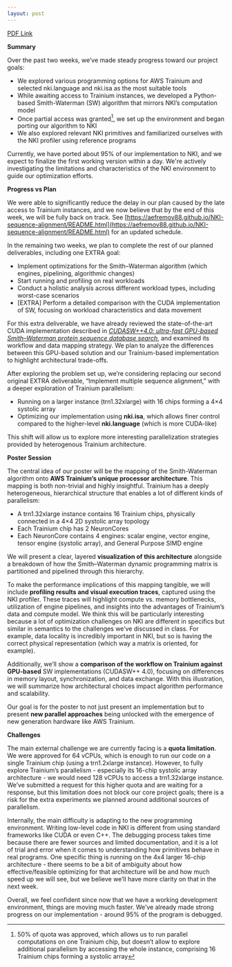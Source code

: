 ```yaml
---
layout: post
---
```

[PDF Link](https://aefremov88.github.io/NKI-sequence-alignment/milestone.pdf)

**Summary**

Over the past two weeks, we’ve made steady progress toward our project goals:

- We explored various programming options for AWS Trainium and selected nki.language and nki.isa as the most suitable tools  
- While awaiting access to Trainium instances, we developed a Python-based Smith-Waterman (SW) algorithm that mirrors NKI’s computation model   
- Once partial access was granted[^1], we set up the environment and began porting our algorithm to NKI  
- We also explored relevant NKI primitives and familiarized ourselves with the NKI profiler using reference programs

Currently, we have ported about 95% of our implementation to NKI, and we expect to finalize the first working version within a day. We're actively investigating the limitations and characteristics of the NKI environment to guide our optimization efforts.

**Progress vs Plan**

We were able to significantly reduce the delay in our plan caused by the late access to Trainium instances, and we now believe that by the end of this week, we will be fully back on track. See [https://aefremov88.github.io/NKI-sequence-alignment/README.html](https://aefremov88.github.io/NKI-sequence-alignment/README.html) for an updated schedule.

In the remaining two weeks, we plan to complete the rest of our planned deliverables, including one EXTRA goal:

* Implement optimizations for the Smith–Waterman algorithm (which engines, pipelining, algorithmic changes)  
* Start running and profiling on real workloads  
* Conduct a holistic analysis across different workload types, including worst-case scenarios  
* \[EXTRA\] Perform a detailed comparison with the CUDA implementation of SW, focusing on workload characteristics and data movement

For this extra deliverable, we have already reviewed the state-of-the-art CUDA implementation described in [*CUDASW++4.0: ultra-fast GPU-based Smith–Waterman protein sequence database search*](https://bmcbioinformatics.biomedcentral.com/articles/10.1186/s12859-024-05965-6), and examined its workflow and data mapping strategy. We plan to analyze the differences between this GPU-based solution and our Trainium-based implementation to highlight architectural trade-offs.

After exploring the problem set up, we’re considering replacing our second original EXTRA deliverable, “Implement multiple sequence alignment,” with a deeper exploration of Trainium parallelism:

* Running on a larger instance (trn1.32xlarge) with 16 chips forming a 4×4 systolic array  
* Optimizing our implementation using **nki.isa**, which allows finer control compared to the higher-level **nki.language** (which is more CUDA-like)

This shift will allow us to explore more interesting parallelization strategies provided by heterogenous Trainium architecture.

**Poster Session**

The central idea of our poster will be the mapping of the Smith-Waterman algorithm onto **AWS Trainium’s unique processor architecture**. This mapping is both non-trivial and highly insightful.  Trainium has a deeply heterogeneous, hierarchical structure that enables a lot of different kinds of parallelism:

- A trn1.32xlarge instance contains 16 Trainium chips, physically connected in a 4×4 2D systolic array topology  
- Each Trainium chip has 2 NeuronCores  
- Each NeuronCore contains 4 engines: scalar engine, vector engine, tensor engine (systolic array), and General Purpose SIMD engine

We will present a clear, layered **visualization of this architecture** alongside a breakdown of how the Smith–Waterman dynamic programming matrix is partitioned and pipelined through this hierarchy. 

To make the performance implications of this mapping tangible, we will include **profiling results and visual execution traces**, captured using the NKI profiler. These traces will highlight compute vs. memory bottlenecks, utilization of engine pipelines, and insights into the advantages of Trainium’s data and compute model. We think this will be particularly interesting because a lot of optimization challenges on NKI are different in specifics but similar in semantics to the challenges we’ve discussed in class. For example, data locality is incredibly important in NKI, but so is having the correct physical representation (which way a matrix is oriented, for example).

Additionally, we’ll show a **comparison of the workflow on Trainium against GPU-based** SW implementations (CUDASW++ 4.0), focusing on differences in memory layout, synchronization, and data exchange. With this illustration, we will summarize how architectural choices impact algorithm performance and scalability.

Our goal is for the poster to not just present an implementation but to present **new parallel approaches** being unlocked with the emergence of new generation hardware like AWS Trainium.

**Challenges**

The main external challenge we are currently facing is a **quota limitation**. We were approved for 64 vCPUs, which is enough to run our code on a single Trainium chip (using a trn1.2xlarge instance). However, to fully explore Trainium’s parallelism \- especially its 16-chip systolic array architecture \- we would need 128 vCPUs to access a trn1.32xlarge instance. We’ve submitted a request for this higher quota and are waiting for a response, but this limitation does not block our core project goals; there is a risk for the extra experiments we planned around additional sources of parallelism.

Internally, the main difficulty is adapting to the new programming environment. Writing low-level code in NKI is different from using standard frameworks like CUDA or even C++. The debugging process takes time because there are fewer sources and limited documentation, and it is a lot of trial and error when it comes to understanding how primitives behave in real programs. One specific thing is running on the 4x4 larger 16-chip architecture \- there seems to be a bit of ambiguity about how effective/feasible optimizing for that architecture will be and how much speed up we will see, but we believe we’ll have more clarity on that in the next week.

Overall, we feel confident since now that we have a working development environment, things are moving much faster. We’ve already made strong progress on our implementation \- around 95% of the program is debugged.

[^1]:  50% of quota was approved, which allows us to run parallel computations on one Trainium chip, but doesn’t allow to explore additional parallelism by accessing the whole instance, comprising 16 Trainium chips forming a systolic array
